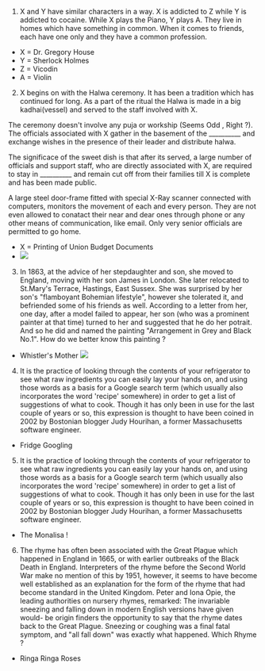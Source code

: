 1. X and Y have similar characters in a way. X is addicted to Z while Y is addicted to cocaine. While X plays the Piano, Y plays A. They live in homes which have something in common. When it comes to friends, each have one only and they have a common profession.
 - X  = Dr. Gregory House
 - Y = Sherlock Holmes
 - Z = Vicodin
 - A = Violin

2. X begins on with the Halwa ceremony. It has been a tradition which has continued for long. As a part of the ritual the Halwa is made in a big kadhai(vessel) and served to the staff involved with X.

The ceremony doesn't involve any puja or workship (Seems Odd , Right ?). The officials associated with X gather in the   basement of the __________ and exchange wishes in the presence of their leader and distribute halwa.

The significace of the sweet dish is that after its served, a large number of officials and support staff, who are     directly associated with X, are required to stay in __________ and remain cut off from their families till X is complete and has been made public.

A large steel door-frame fitted with special X-Ray scanner connected with computers, monitors the movement of each and   every person. They are not even allowed to conatact their near and dear ones through phone or any other means of     communication, like email. Only very senior officials are permitted to go home.
- X = Printing of Union Budget Documents
- ![](http://im.rediff.com/news/2015/feb/19halwa-ceremony-arun-jaitley.jpg)

3. In 1863, at the advice of her stepdaughter and son, she moved to England, moving with her son James in London. She later relocated to St.Mary's Terrace, Hastings, East Sussex. She was surprised by her son's "flamboyant Bohemian lifestyle", however she tolerated it, and befriended some of his friends as well. According to a letter from her, one day, after a model failed to appear, her son (who was a prominent painter at that time) turned to her and suggested that he do her potrait. And so he did and named the painting "Arrangement in Grey and Black No.1". How do we better know this painting ?

- Whistler's Mother ![](http://upload.wikimedia.org/wikipedia/commons/thumb/1/1b/Whistlers_Mother_high_res.jpg/863px-Whistlers_Mother_high_res.jpg)

4. It is the practice of looking through the contents of your refrigerator to see what raw ingredients you can easily lay your hands on, and using those words as a basis for a Google search term (which usually also incorporates the word 'recipe' somewhere) in order to get a list of suggestions of what to cook. Though it has only been in use for the last couple of years or so, this expression is thought to have been coined in 2002 by Bostonian blogger Judy Hourihan, a former Massachusetts software engineer.

- Fridge Googling

5. It is the practice of looking through the contents of your refrigerator to see what raw ingredients you can easily lay your hands on, and using those words as a basis for a Google search term (which usually also incorporates the word 'recipe' somewhere) in order to get a list of suggestions of what to cook. Though it has only been in use for the last couple of years or so, this expression is thought to have been coined in 2002 by Bostonian blogger Judy Hourihan, a former Massachusetts software engineer.

- The Monalisa !

6. The rhyme has often been associated with the Great Plague which happened in England in 1665, or with earlier outbreaks of the Black Death in England. Interpreters of the rhyme before the Second World War make no mention of this by 1951, however, it seems to have become well established as an explanation for the form of the rhyme that had become standard in the United Kingdom. Peter and Iona Opie, the leading authorities on nursery rhymes, remarked: The invariable sneezing and falling down in modern English versions have given would- be origin finders the opportunity to say that the rhyme dates back to the Great Plague. Sneezing or coughing was a final fatal symptom, and "all fall down" was exactly what happened. Which Rhyme ?

- Ringa Ringa Roses
